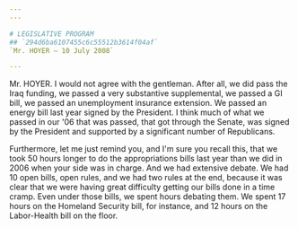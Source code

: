 ```yaml
---
---

# LEGISLATIVE PROGRAM
## `294d6ba6107455c6c55512b3614f04af`
`Mr. HOYER — 10 July 2008`

---
```



Mr. HOYER. I would not agree with the gentleman. After all, we did 
pass the Iraq funding, we passed a very substantive supplemental, we 
passed a GI bill, we passed an unemployment insurance extension. We 
passed an energy bill last year signed by the President. I think much 
of what we passed in our '06 that was passed, that got through the 
Senate, was signed by the President and supported by a significant 
number of Republicans.

Furthermore, let me just remind you, and I'm sure you recall this, 
that we took 50 hours longer to do the appropriations bills last year 
than we did in 2006 when your side was in charge. And we had extensive 
debate. We had 10 open bills, open rules, and we had two rules at the 
end, because it was clear that we were having great difficulty getting 
our bills done in a time cramp. Even under those bills, we spent hours 
debating them. We spent 17 hours on the Homeland Security bill, for 
instance, and 12 hours on the Labor-Health bill on the floor.